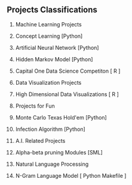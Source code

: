 
## Projects Classifications

1. Machine Learning Projects 
  1. Concept Learning [Python] 
  2. Artificial Neural Network [Python]
  3. Hidden Markov Model [Python] 
  4. Capital One Data Science Competiton [ R ]
 
2. Data Visualization Projects 
  1. High Dimensional Data Visualizations [ R ] 

3. Projects for Fun 
  1. Monte Carlo Texas Hold'em [Python] 
  2. Infection Algorithm [Python] 

4. A.I. Related Projects 
  1. Alpha-beta pruning Modules [SML]

5. Natural Language Processing
  1. N-Gram Language Model [ Python Makefile ]
